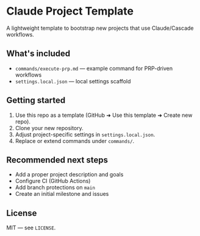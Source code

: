 # Claude Project Template

A lightweight template to bootstrap new projects that use Claude/Cascade workflows.

## What's included

- `commands/execute-prp.md` — example command for PRP-driven workflows
- `settings.local.json` — local settings scaffold

## Getting started

1. Use this repo as a template (GitHub ➜ Use this template ➜ Create new repo).
2. Clone your new repository.
3. Adjust project-specific settings in `settings.local.json`.
4. Replace or extend commands under `commands/`.

## Recommended next steps

- Add a proper project description and goals
- Configure CI (GitHub Actions)
- Add branch protections on `main`
- Create an initial milestone and issues

## License

MIT — see `LICENSE`.
